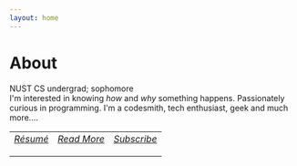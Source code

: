 ```yaml
---
layout: home
---
```

# About
<style>
table {
	border: none;
	width: 90%;
}
td {
	text-align: center !important;
    padding-bottom: 20px;
    /*width: 50%;*/
}
</style>
NUST CS undergrad; sophomore<br>
I'm interested in knowing <i>how</i> and <i>why</i> something happens. Passionately curious in programming. I'm a codesmith, tech enthusiast, geek and much more....<br>
<table>
	<tr>
	<td>
	<a class="social-btn" href="/files/resume.pdf" target="_blank">
	<i class="fa fa-id-badge"> Résumé</i>
	</a>
	</td>
	<td>
	<a class="social-btn" href="http://quora.com/profile/Raja-Hasnain-Anwar" target="_blank">
	<i class="fa fa-quora"> Read More</i>
	</a>
	</td>
	<td>
	<a class="social-btn" href="/subscribe.html">
	<i class="fa fa-paper-plane"> Subscribe</i>
	</a>
	</td>
	</tr>
</table>


